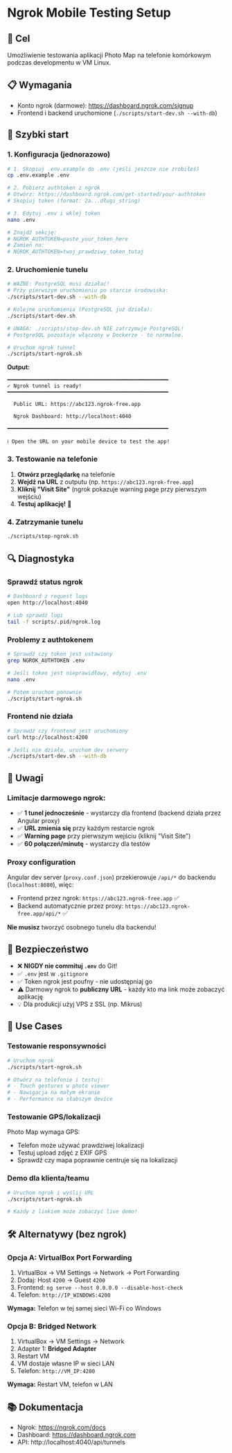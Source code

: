 # Ngrok Mobile Testing Setup

## 🎯 Cel

Umożliwienie testowania aplikacji Photo Map na telefonie komórkowym podczas developmentu w VM Linux.

## 📋 Wymagania

- Konto ngrok (darmowe): https://dashboard.ngrok.com/signup
- Frontend i backend uruchomione (`./scripts/start-dev.sh --with-db`)

## 🚀 Szybki start

### 1. Konfiguracja (jednorazowo)

```bash
# 1. Skopiuj .env.example do .env (jeśli jeszcze nie zrobiłeś)
cp .env.example .env

# 2. Pobierz authtoken z ngrok
# Otwórz: https://dashboard.ngrok.com/get-started/your-authtoken
# Skopiuj token (format: 2a...długi_string)

# 3. Edytuj .env i wklej token
nano .env

# Znajdź sekcję:
# NGROK_AUTHTOKEN=paste_your_token_here
# Zamień na:
# NGROK_AUTHTOKEN=twoj_prawdziwy_token_tutaj
```

### 2. Uruchomienie tunelu

```bash
# WAŻNE: PostgreSQL musi działać!
# Przy pierwszym uruchomieniu po starcie środowiska:
./scripts/start-dev.sh --with-db

# Kolejne uruchomienia (PostgreSQL już działa):
./scripts/start-dev.sh

# UWAGA: ./scripts/stop-dev.sh NIE zatrzymuje PostgreSQL!
# PostgreSQL pozostaje włączony w Dockerze - to normalne.

# Uruchom ngrok tunnel
./scripts/start-ngrok.sh
```

**Output:**
```
━━━━━━━━━━━━━━━━━━━━━━━━━━━━━━━━━━━━━━━━━━━━━━━━━━━━
✓ Ngrok tunnel is ready!
━━━━━━━━━━━━━━━━━━━━━━━━━━━━━━━━━━━━━━━━━━━━━━━━━━━━

  Public URL: https://abc123.ngrok-free.app

  Ngrok Dashboard: http://localhost:4040

━━━━━━━━━━━━━━━━━━━━━━━━━━━━━━━━━━━━━━━━━━━━━━━━━━━━

ℹ Open the URL on your mobile device to test the app!
```

### 3. Testowanie na telefonie

1. **Otwórz przeglądarkę** na telefonie
2. **Wejdź na URL** z outputu (np. `https://abc123.ngrok-free.app`)
3. **Kliknij "Visit Site"** (ngrok pokazuje warning page przy pierwszym wejściu)
4. **Testuj aplikację!** 🎉

### 4. Zatrzymanie tunelu

```bash
./scripts/stop-ngrok.sh
```

## 🔍 Diagnostyka

### Sprawdź status ngrok

```bash
# Dashboard z request logs
open http://localhost:4040

# Lub sprawdź logi
tail -f scripts/.pid/ngrok.log
```

### Problemy z authtokenem

```bash
# Sprawdź czy token jest ustawiony
grep NGROK_AUTHTOKEN .env

# Jeśli token jest nieprawidłowy, edytuj .env
nano .env

# Potem uruchom ponownie
./scripts/start-ngrok.sh
```

### Frontend nie działa

```bash
# Sprawdź czy frontend jest uruchomiony
curl http://localhost:4200

# Jeśli nie działa, uruchom dev serwery
./scripts/start-dev.sh --with-db
```

## 📝 Uwagi

### Limitacje darmowego ngrok:

- ✅ **1 tunel jednocześnie** - wystarczy dla frontend (backend działa przez Angular proxy)
- ✅ **URL zmienia się** przy każdym restarcie ngrok
- ✅ **Warning page** przy pierwszym wejściu (kliknij "Visit Site")
- ✅ **60 połączeń/minutę** - wystarczy dla testów

### Proxy configuration

Angular dev server (`proxy.conf.json`) przekierowuje `/api/*` do backendu (`localhost:8080`), więc:

- Frontend przez ngrok: `https://abc123.ngrok-free.app` ✅
- Backend automatycznie przez proxy: `https://abc123.ngrok-free.app/api/*` ✅

**Nie musisz** tworzyć osobnego tunelu dla backendu!

## 🔐 Bezpieczeństwo

- ❌ **NIGDY nie commituj `.env`** do Git!
- ✅ `.env` jest w `.gitignore`
- ✅ Token ngrok jest poufny - nie udostępniaj go
- ⚠️ Darmowy ngrok to **publiczny URL** - każdy kto ma link może zobaczyć aplikację
- 💡 Dla produkcji użyj VPS z SSL (np. Mikrus)

## 🎯 Use Cases

### Testowanie responsywności

```bash
# Uruchom ngrok
./scripts/start-ngrok.sh

# Otwórz na telefonie i testuj:
# - Touch gestures w photo viewer
# - Nawigacja na małym ekranie
# - Performance na słabszym device
```

### Testowanie GPS/lokalizacji

Photo Map wymaga GPS:
- Telefon może używać prawdziwej lokalizacji
- Testuj upload zdjęć z EXIF GPS
- Sprawdź czy mapa poprawnie centruje się na lokalizacji

### Demo dla klienta/teamu

```bash
# Uruchom ngrok i wyślij URL
./scripts/start-ngrok.sh

# Każdy z linkiem może zobaczyć live demo!
```

## 🛠️ Alternatywy (bez ngrok)

### Opcja A: VirtualBox Port Forwarding

1. VirtualBox → VM Settings → Network → Port Forwarding
2. Dodaj: Host `4200` → Guest `4200`
3. Frontend: `ng serve --host 0.0.0.0 --disable-host-check`
4. Telefon: `http://IP_WINDOWS:4200`

**Wymaga:** Telefon w tej samej sieci Wi-Fi co Windows

### Opcja B: Bridged Network

1. VirtualBox → VM Settings → Network
2. Adapter 1: **Bridged Adapter**
3. Restart VM
4. VM dostaje własne IP w sieci LAN
5. Telefon: `http://VM_IP:4200`

**Wymaga:** Restart VM, telefon w LAN

## 📚 Dokumentacja

- Ngrok: https://ngrok.com/docs
- Dashboard: https://dashboard.ngrok.com
- API: http://localhost:4040/api/tunnels
